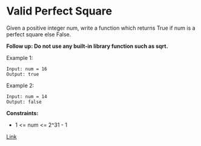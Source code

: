 # Valid Perfect Square

Given a positive integer num, write a function which returns True if num is a perfect square else False.

**Follow up: Do not use any built-in library function such as sqrt.**


Example 1:

```
Input: num = 16
Output: true
```

Example 2:

```
Input: num = 14
Output: false
```

**Constraints:**
- 1 <= num <= 2^31 - 1

[Link](https://leetcode.com/problems/valid-perfect-square/)